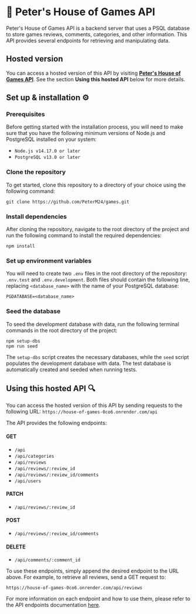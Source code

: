 # 🧩 Peter's House of Games API

Peter's House of Games API is a backend server that uses a PSQL database to store games reviews, comments, categories, and other information. This API provides several endpoints for retrieving and manipulating data.

## Hosted version

You can access a hosted version of this API by visiting [**Peter's House of Games API**](https://house-of-games-0co6.onrender.com/api). See the section **Using this hosted API** below for more details.

## Set up & installation ⚙️

### Prerequisites
Before getting started with the installation process, you will need to make sure that you have the following minimum versions of Node.js and PostgreSQL installed on your system:

- `Node.js v14.17.0 or later`
- `PostgreSQL v13.0 or later`

### Clone the repository

To get started, clone this repository to a directory of your choice using the following command:

```
git clone https://github.com/PeterM24/games.git
```


### Install dependencies

After cloning the repository, navigate to the root directory of the project and run the following command to install the required dependencies:



```
npm install
```


### Set up environment variables

You will need to create two `.env` files in the root directory of the repository: `.env.test` and `.env.development`. Both files should contain the following line, replacing `<database_name>` with the name of your PostgreSQL database:

```
PGDATABASE=<database_name>
```

### Seed the database

To seed the development database with data, run the following terminal commands in the root directory of the project:

```
npm setup-dbs
npm run seed
```


The `setup-dbs` script creates the necessary databases, while the `seed` script populates the development database with data. The test database is automatically created and seeded when running tests.

## Using this hosted API 🔍

You can access the hosted version of this API by sending requests to the following URL:
``` https://house-of-games-0co6.onrender.com/api ```

The API provides the following endpoints:

#### **GET**

- `/api`
- `/api/categories`
- `/api/reviews`
- `/api/reviews/:review_id`
- `/api/reviews/:review_id/comments`
- `/api/users`

#### **PATCH**

- `/api/reviews/:review_id`

#### **POST**

- `/api/reviews/:review_id/comments`

#### **DELETE**

- `/api/comments/:comment_id`

To use these endpoints, simply append the desired endpoint to the URL above. For example, to retrieve all reviews, send a GET request to:

```
https://house-of-games-0co6.onrender.com/api/reviews
```

For more information on each endpoint and how to use them, please refer to the API endpoints documentation [here](https://house-of-games-0co6.onrender.com/api).
